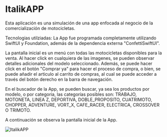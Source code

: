 # ItalikAPP
Esta aplicación es una simulación de una app enfocada al negocio de la comercialización de motocicletas.

Tecnologias utilziadas: 
La App fue programada completamente utilizando SwiftUI y Foundation, además de la dependencia externa "ConfettiSwiftUI". 

La pantalla inicial es un menú con todas las motocicletas disponibles para la venta. Al hacer click en cualquiera de las imagenes, se pueden
observar detalles adicionales del modelo seleccionado. Además, se puede hacer click en el botón "Comprar ya" para hacer el proceso de compra, o bien,
se puede añadir el articulo al carrito de compras, al cual se puede acceder a través del botón derecho en la barra de navegación. 

En el buscador de la App, se pueden buscar, ya sea los productos por modelo, o por categoria, las categorías posibles son: TRABAJO, MOTONETA, LINEA Z, DEPORTIVA, DOBLE_PROPOSITO, CUATRIMOTO, CHOPPER, ADVENTURE, VORT_X, CAFE_RACER, ELECTRICA, CROSSOVER O TRIMOTO. 

A continuación se observa la pantalla inicial de la App.

![ItalikAPP](https://user-images.githubusercontent.com/99818957/189413677-c8519eae-beb0-4624-9b7b-9b4517ea75ee.png)
